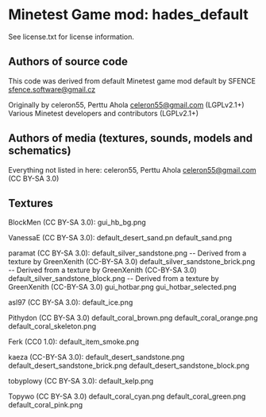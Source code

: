 Minetest Game mod: hades_default
================================
See license.txt for license information.

Authors of source code
----------------------

This code was derived from default Minetest game mod default by SFENCE <sfence.software@gmail.cz>

Originally by celeron55, Perttu Ahola <celeron55@gmail.com> (LGPLv2.1+)
Various Minetest developers and contributors (LGPLv2.1+)

Authors of media (textures, sounds, models and schematics)
----------------------------------------------------------
Everything not listed in here:
celeron55, Perttu Ahola <celeron55@gmail.com> (CC BY-SA 3.0)

Textures
--------
BlockMen (CC BY-SA 3.0):
  gui_hb_bg.png

VanessaE (CC BY-SA 3.0):
  default_desert_sand.pn
  default_sand.png

paramat (CC BY-SA 3.0):
  default_silver_sandstone.png -- Derived from a texture by GreenXenith (CC-BY-SA 3.0)
  default_silver_sandstone_brick.png -- Derived from a texture by GreenXenith (CC-BY-SA 3.0)
  default_silver_sandstone_block.png -- Derived from a texture by GreenXenith (CC-BY-SA 3.0)
  gui_hotbar.png
  gui_hotbar_selected.png

asl97 (CC BY-SA 3.0):
  default_ice.png

Pithydon (CC BY-SA 3.0)
  default_coral_brown.png
  default_coral_orange.png
  default_coral_skeleton.png

Ferk (CC0 1.0):
  default_item_smoke.png

kaeza (CC-BY-SA 3.0):
  default_desert_sandstone.png
  default_desert_sandstone_brick.png
  default_desert_sandstone_block.png

tobyplowy (CC BY-SA 3.0):
  default_kelp.png

Topywo (CC BY-SA 3.0)
  default_coral_cyan.png
  default_coral_green.png
  default_coral_pink.png

